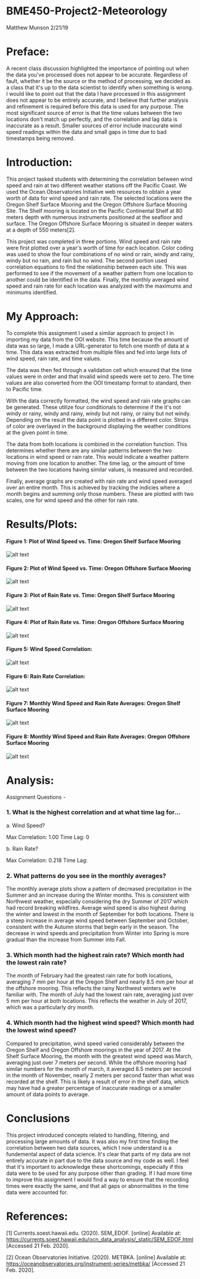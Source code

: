 # BME450-Project2-Meteorology
Matthew Munson
2/21/19

# Preface:

A recent class discussion highlighted the importance of pointing out when the data you've processed does not appear to be accurate. Regardless of fault, whether it be the source or the method of processing, we decided as a class that it's up to the data scientist to identify when something is wrong. I would like to point out that the data I have processed in this assignment does not appear to be entirely accurate, and I believe that further analysis and refinement is required before this data is used for any purpose. The most significant source of error is that the time values between the two locations don't match up perfectly, and the correlation and lag data is inaccurate as a result. Smaller sources of error include inaccurate wind speed readings within the data and small gaps in time due to bad timestamps being removed.


# Introduction:

This project tasked students with determining the correlation between wind speed and rain at two different weather stations off the Pacific Coast. We used the Ocean Observatories Initiative web resources to obtain a year worth of data for wind speed and rain rate. The selected locations were the Oregon Shelf Surface Mooring and the Oregon Offshore Surface Mooring Site. The Shelf mooring is located on the Pacific Continental Shelf at 80 meters depth with numerous instruments positioned at the seafloor and surface. The Oregon Offshore Surface Mooring is situated in deeper waters at a depth of 550 meters[2].

This project was completed in three portions. Wind speed and rain rate were first plotted over a year's worth of time for each location. Color coding was used to show the four combinations of no wind or rain, windy and rainy, windy but no rain, and rain but no wind. The second portion used correlation equations to find the relationship between each site. This was performed to see if the movement of a weather pattern from one location to another could be identified in the data. Finally, the monthly averaged wind speed and rain rate for each location was analyzed with the maximums and minimums identified.

# My Approach:

To complete this assignment I used a similar approach to project I in importing my data from the OOI website. This time because the amount of data was so large, I made a URL-generator to fetch one month of data at a time. This data was extracted from multiple files and fed into large lists of wind speed, rain rate, and time values.

The data was then fed through a validation cell which ensured that the time values were in order and that invalid wind speeds were set to zero. The time values are also converted from the OOI timestamp format to standard, then to Pacific time. 

With the data correctly formatted, the wind speed and rain rate graphs can be generated. These utilize four conditionals to determine if the it's not windy or rainy, windy and rainy, windy but not rainy, or rainy but not windy. Depending on the result the data point is plotted in a different color. Strips of color are overlayed in the background displaying the weather conditions at the given point in time.

The data from both locations is combined in the correlation function. This determines whether there are any similar patterns between the two locations in wind speed or rain rate. This would indicate a weather pattern moving from one location to another. The time lag, or the amount of time between the two locations having similar values, is measured and recorded.

Finally, average graphs are created with rain rate and wind speed averaged over an entire month. This is achieved by tracking the indicies where a month begins and summing only those numbers. These are plotted with two scales, one for wind speed and the other for rain rate.

# Results/Plots:

#### Figure 1: Plot of Wind Speed vs. Time: Oregon Shelf Surface Mooring

![alt text](https://github.com/mmunson2/BME450-Project2-Meteorology/blob/master/Data/Shelf/2017ShelfWindSpeed.png "Shelf Wind Speed") 

#### Figure 2: Plot of Wind Speed vs. Time: Oregon Offshore Surface Mooring

![alt text](https://github.com/mmunson2/BME450-Project2-Meteorology/blob/master/Data/Offshore/2017OffshoreWind.png "Offshore Wind Speed")  


#### Figure 3: Plot of Rain Rate vs. Time: Oregon Shelf Surface Mooring

![alt text](https://github.com/mmunson2/BME450-Project2-Meteorology/blob/master/Data/Shelf/2017ShelfRain.png "Shelf Rain Rate")  

#### Figure 4: Plot of Rain Rate vs. Time: Oregon Offshore Surface Mooring

![alt text](https://github.com/mmunson2/BME450-Project2-Meteorology/blob/master/Data/Offshore/2017OffshoreRain.png "Offshore Rain Rate")  

#### Figure 5: Wind Speed Correlation:

![alt text](https://github.com/mmunson2/BME450-Project2-Meteorology/blob/Fixed/Data/Correlation/WindSpeedCorrelation.png "Wind Speed Correlation")  

#### Figure 6: Rain Rate Correlation:

![alt text](https://github.com/mmunson2/BME450-Project2-Meteorology/blob/Fixed/Data/Correlation/RainRateCorrelation.png "Rain Rate Correlation")  

#### Figure 7: Monthly Wind Speed and Rain Rate Averages: Oregon Shelf Surface Mooring

![alt text](https://github.com/mmunson2/BME450-Project2-Meteorology/blob/master/Data/Shelf/2017ShelfAverage.png "Shelf Average") 

#### Figure 8: Monthly Wind Speed and Rain Rate Averages: Oregon Offshore Surface Mooring

![alt text](https://github.com/mmunson2/BME450-Project2-Meteorology/blob/master/Data/Offshore/2017OffshoreAverage.png "Offshore Average") 

# Analysis:

Assignment Questions - 

### 1.	What is the highest correlation and at what time lag for…

  a.	Wind Speed?  
  
  Max Correlation: 1.00
  Time Lag: 0
  
  b.	Rain Rate? 

  Max Correlation: 0.218
  Time Lag: 


### 2.	What patterns do you see in the monthly averages?

The monthly average plots show a pattern of decreased precipitation in the Summer and an increase during the Winter months. This is consistent with Northwest weather, especially considering the dry Summer of 2017 which had record breaking wildfires. Average wind speed is also highest during the winter and lowest in the month of September for both locations. There is a steep increase in average wind speed between September and October, consistent with the Autumn storms that begin early in the season. The decrease in wind speeds and precipitation from Winter into Spring is more gradual than the increase from Summer into Fall.


### 3.	Which month had the highest rain rate? Which month had the lowest rain rate?

The month of February had the greatest rain rate for both locations, averaging 7 mm per hour at the Oregon Shelf and nearly 8.5 mm per hour at the offshore mooring. This reflects the rainy Northwest winters we’re familiar with. The month of July had the lowest rain rate, averaging just over 5 mm per hour at both locations. This reflects the weather in July of 2017, which was a particularly dry month.


### 4.	Which month had the highest wind speed? Which month had the lowest wind speed?

Compared to precipitation, wind speed varied considerably between the Oregon Shelf and Oregon Offshore moorings in the year of 2017. At the Shelf Surface Mooring, the month with the greatest wind speed was March, averaging just over 7 meters per second. While the offshore mooring had similar numbers for the month of march, it averaged 8.5 meters per second in the month of November, nearly 2 meters per second faster than what was recorded at the shelf. This is likely a result of error in the shelf data, which may have had a greater percentage of inaccurate readings or a smaller amount of data points to average.


#  Conclusions

This project introduced concepts related to handling, filtering, and processing large amounts of data. It was also my first time finding the correlation between two data sources, which I now understand is a fundemental aspect of data science. It's clear that parts of my data are not entirely accurate in part due to the data source and my code as well. I feel that it's important to acknowledge these shortcomings, especially if this data were to be used for any purpose other than grading. If I had more time to improve this assignment I would find a way to ensure that the recording times were exactly the same, and that all gaps or abnormalities in the time data were accounted for. 


# References:

[1]	Currents.soest.hawaii.edu. (2020). SEM_EDOF. [online] Available at: https://currents.soest.hawaii.edu/ocn_data_analysis/_static/SEM_EDOF.html [Accessed 21 Feb. 2020].

[2]	Ocean Observatories Initiative. (2020). METBKA. [online] Available at: https://oceanobservatories.org/instrument-series/metbka/ [Accessed 21 Feb. 2020].






